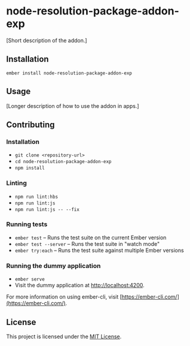 node-resolution-package-addon-exp
==============================================================================

[Short description of the addon.]

Installation
------------------------------------------------------------------------------

```
ember install node-resolution-package-addon-exp
```


Usage
------------------------------------------------------------------------------

[Longer description of how to use the addon in apps.]


Contributing
------------------------------------------------------------------------------

### Installation

* `git clone <repository-url>`
* `cd node-resolution-package-addon-exp`
* `npm install`

### Linting

* `npm run lint:hbs`
* `npm run lint:js`
* `npm run lint:js -- --fix`

### Running tests

* `ember test` – Runs the test suite on the current Ember version
* `ember test --server` – Runs the test suite in "watch mode"
* `ember try:each` – Runs the test suite against multiple Ember versions

### Running the dummy application

* `ember serve`
* Visit the dummy application at [http://localhost:4200](http://localhost:4200).

For more information on using ember-cli, visit [https://ember-cli.com/](https://ember-cli.com/).

License
------------------------------------------------------------------------------

This project is licensed under the [MIT License](LICENSE.md).
